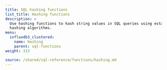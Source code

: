 ```yaml
---
title: SQL hashing functions
list_title: Hashing functions
description: >
  Use hashing functions to hash string values in SQL queries using established
  hashing algorithms.
menu:
  influxdb3_clustered:
    name: Hashing
    parent: sql-functions    
weight: 313

source: /shared/sql-reference/functions/hashing.md
---
```


<!-- 
// SOURCE content/shared/sql-reference/functions/hashing.md
-->
